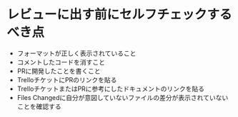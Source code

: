 # レビューに出す前にセルフチェックするべき点
- フォーマットが正しく表示されていること
- コメントしたコードを消すこと
- PRに開発したことを書くこと
- TrelloチケットにPRのリンクを貼る
- TrelloチケットまたはPRに参考にしたドキュメントのリンクを貼る
- Files Changedに自分が意図していないファイルの差分が表示されていないことを確認する
